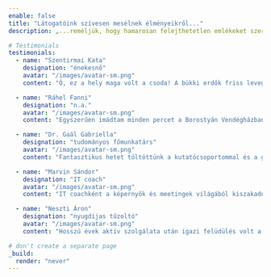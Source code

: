 ```yaml
---
enable: false
title: "Látogatóink szívesen mesélnek élményeikről..."
description: „...reméljük, hogy hamarosan felejthetetlen emlékeket szerez nálunk, fedezze fel vendégszeretetünket!”

# Testimonials
testimonials:
  - name: "Szentirmai Kata"
    designation: "énekesnő"
    avatar: "/images/avatar-sm.png"
    content: "Ó, ez a hely maga volt a csoda! A bükki erdők friss levegője és a Geopark Vendégház nyugalma tökéletes harmóniába olvasztotta össze a lelkemet. A dalok csak úgy áradtak belőlem a természet inspiráló csendjében töltött hét után, veri mucs."

  - name: "Ráhel Fanni"
    designation: "n.a."
    avatar: "/images/avatar-sm.png"
    content: "Egyszerűen imádtam minden percet a Borostyán Vendégházban eltöltött pár nap alatt! Répáshuta környéke és a Bükk szépsége igazi romantikus menedéket nyújtott, ahol teljesen kikapcsolódhattam. Felejthetetlen volt a teraszról élvezni az erdő látványát és a madarak dalát, este pedig a csillagos ég alatt beszélgetni."

  - name: "Dr. Gaál Gabriella"
    designation: "tudományos főmunkatárs"
    avatar: "/images/avatar-sm.png"
    content: "Fantasztikus hetet töltöttünk a kutatócsoportommal és a gyerektáborral a Rejteki Kutatóházban! A Bükk csendje és a háborítatlan természeti környezet tökéletes helyszínt biztosított mind a tudományos munkához, mind a gyerekek számára szervezett természetismereti foglalkozásokhoz. Különösen élveztük a Bükki Nemzeti Park szakértőinek programjait és az esti közös tábortüzezéseket, amelyek igazi közösséggé kovácsoltak minket."

  - name: "Marvin Sándor"
    designation: "IT coach"
    avatar: "/images/avatar-sm.png"
    content: "IT coachként a képernyők és meetingek világából kiszakadni a Geopark Vendégházba maga volt a feltöltődés! A bükki erdő csendje, a friss levegő és a madárcsicsergés teljesen új energiákkal töltött fel az irodai pörgés után. Fantasztikus volt itt pihenni, igazi digitális detox és inspirációforrás volt ez a pár nap Bükkszentkereszten!"

  - name: "Neszti Áron"
    designation: "nyugdíjas tűzoltó"
    avatar: "/images/avatar-sm.png"
    content: "Hosszú évek aktív szolgálata után igazi felüdülés volt a Geopark Vendégház csendje és a bükkerdő nyugalma. Jó volt reggelente a teraszon ülni, hallgatni a madarakat és beszívni a tiszta, harapnivaló levegőt. Tökéletes hely a pihenésre és a feltöltődésre, pont erre volt szükségem nyugdíjas éveim elején."

# don't create a separate page
_build:
  render: "never"
---
```

